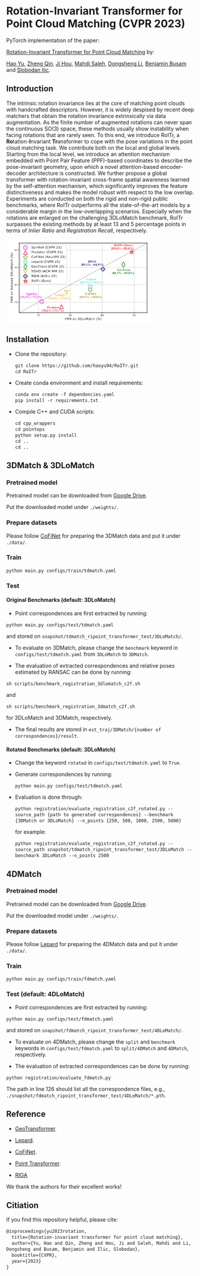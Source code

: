# Rotation-Invariant Transformer for Point Cloud Matching (CVPR 2023)

PyTorch implementation of the paper:

[Rotation-Invariant Transformer for Point Cloud Matching](https://arxiv.org/abs/2303.08231) by:

[Hao Yu](https://scholar.google.com/citations?hl=en&user=g7JfRn4AAAAJ), [Zheng Qin](https://scholar.google.com/citations?user=DnHBAN0AAAAJ&hl=en), [Ji Hou](https://sekunde.github.io/), [Mahdi Saleh](https://scholar.google.com/citations?user=52yLUy0AAAAJ&hl=en), [Dongsheng Li](https://scholar.google.com/citations?user=_WrK108AAAAJ&hl=en), [Benjamin Busam](https://scholar.google.com/citations?user=u4rJZwUAAAAJ&hl=en) and [Slobodan Ilic](https://scholar.google.com/citations?user=ELOVd8sAAAAJ&hl=en&oi=ao).

## Introduction

The intrinsic rotation invariance lies at the core of matching point clouds with handcrafted descriptors. However, it is widely despised by recent deep matchers that obtain the rotation invariance extrinsically via data augmentation. As the finite number of augmented rotations can never span the continuous SO(3) space, these methods usually show instability when facing rotations that are rarely seen. To this end, we introduce RoITr, a **Ro**tation-**I**nvariant **Tr**ansformer to cope with the pose variations in the point cloud matching task. We contribute both on the local and global levels.
Starting from the local level, we introduce an attention mechanism embedded with Point Pair Feature (PPF)-based coordinates to describe the pose-invariant geometry, upon which a novel attention-based encoder-decoder architecture is constructed. We further propose a global transformer with rotation-invariant cross-frame spatial awareness learned by the self-attention mechanism, which significantly improves the feature distinctiveness and makes the model robust with respect to the low overlap. Experiments are conducted on both the rigid and non-rigid public benchmarks, where RoITr outperforms all the state-of-the-art models by a considerable margin in the low-overlapping scenarios. Especially when the rotations are enlarged on the challenging 3DLoMatch benchmark, RoITr surpasses the existing methods by at least 13 and 5 percentage points in terms of *Inlier Ratio* and *Registration Recall*, respectively.

![image](https://github.com/haoyu94/haoyu94.github.io/blob/main/images/RoITr.png)


## Installation

+ Clone the repository:

  ```
  git clone https://github.com/haoyu94/RoITr.git
  cd RoITr
  ```
+ Create conda environment and install requirements:

  ```
  conda env create -f dependencies.yaml
  pip install -r requirements.txt
  ```
+ Compile C++ and CUDA scripts:

  ```
  cd cpp_wrappers
  cd pointops
  python setup.py install
  cd ..
  cd ..
  ```

## 3DMatch & 3DLoMatch

### Pretrained model
   Pretrained model can be downloaded from [Google Drive](https://drive.google.com/file/d/1rlONbyisPZf0Ua0KzIxKG9qGAdUT2sUh/view?usp=sharing).
   
   Put the downloaded model under `./weights/`. 
   
### Prepare datasets

  Please follow [CoFiNet](https://github.com/haoyu94/Coarse-to-fine-correspondences) for preparing the 3DMatch data and put it under `./data/`.
  
### Train

  ```
  python main.py configs/train/tdmatch.yaml
  ```
  
### Test
#### Original Benchmarks (default: 3DLoMatch)
  + Point correspondences are first extracted by running:
  
  ```
  python main.py configs/test/tdmatch.yaml
  ```
  
  and stored on `snapshot/tdmatch_ripoint_transformer_test/3DLoMatch/`. 
  
  
  + To evaluate on 3DMatch, please change the `benchmark` keyword in `configs/test/tdmatch.yaml` from `3DLoMatch` to  `3DMatch`.
  
  + The evaluation of extracted correspondences and relative poses estimated by RANSAC can be done by running:

  ```
  sh scripts/benchmark_registration_3dlomatch_c2f.sh
  ```

  and

  ```
  sh scripts/benchmark_registration_3dmatch_c2f.sh
  ```
  for 3DLoMatch and 3DMatch, respectively.
  
  + The final results are stored in `est_traj/3DMatch/{number of correspondences}/result`. 

#### Rotated Benchmarks (default: 3DLoMatch)

 + Change the keyword `rotated` in `configs/test/tdmatch.yaml` to `True`.
   
 + Generate correspondences by running:
   ```
   python main.py configs/test/tdmatch.yaml
   ```
  
 + Evaluation is done through:

   ```
   python registration/evaluate_registration_c2f_rotated.py --source_path {path to generated correspondences} --benchmark {3DMatch or 3DLoMatch} --n_points {250, 500, 1000, 2500, 5000}
   ```

   for example:

   ```
   python registration/evaluate_registration_c2f_rotated.py --source_path snapshot/tdmatch_ripoint_transformer_test/3DLoMatch --benchmark 3DLoMatch --n_points 2500
   ```

 
 ## 4DMatch
 
### Pretrained model

 Pretrained model can be downloaded from [Google Drive](https://drive.google.com/file/d/1VQBkfh8R9WSkT5PiqTwqkxbNTvFhAaaj/view?usp=sharing).
   
 Put the downloaded model under `./weights/`. 

### Prepare datasets

 Please follow [Lepard](https://github.com/rabbityl/lepard) for preparing the 4DMatch data and put it under `./data/`.
 
### Train

  ```
  python main.py configs/train/fdmatch.yaml
  ```
  
### Test (default: 4DLoMatch)
  + Point correspondences are first extracted by running:
  
  ```
  python main.py configs/test/fdmatch.yaml
  ```
  
  and stored on `snapshot/fdmatch_ripoint_transformer_test/4DLoMatch/`. 
  
  
  + To evaluate on 4DMatch, please change the `split` and `benchmark` keywords in `configs/test/fdmatch.yaml` to `split/4DMatch` and `4DMatch`, respectively.
  
  + The evaluation of extracted correspondences can be done by running:

  ```
  python registration/evaluate_fdmatch.py
  ```

  The path in line 126 should list all the correspondence files, e.g., `./snapshot/fdmatch_ripoint_transformer_test/4DLoMatch/*.pth`.
  
 
 ## Reference

 + [GeoTransformer](https://github.com/qinzheng93/GeoTransformer).
 
 + [Lepard](https://github.com/rabbityl/lepard).
 
 + [CoFiNet](https://github.com/haoyu94/Coarse-to-fine-correspondences). 
 
 + [Point Transformer](https://github.com/POSTECH-CVLab/point-transformer).

 + [RIGA](https://arxiv.org/abs/2209.13252)
 
 We thank the authors for their excellent works!
 
 ## Citiation
 
If you find this repository helpful, please cite:

```
@inproceedings{yu2023rotation,
  title={Rotation-invariant transformer for point cloud matching},
  author={Yu, Hao and Qin, Zheng and Hou, Ji and Saleh, Mahdi and Li, Dongsheng and Busam, Benjamin and Ilic, Slobodan},
  booktitle={CVPR},
  year={2023}
}
```
  

